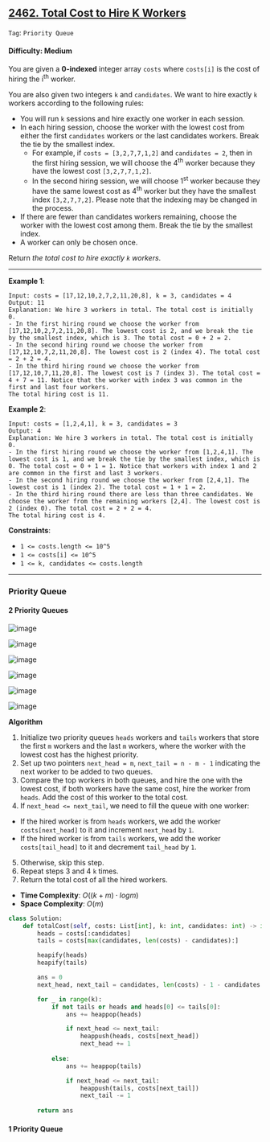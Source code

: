 ## [2462. Total Cost to Hire K Workers](https://leetcode.com/problems/total-cost-to-hire-k-workers/)

```Tag```: ```Priority Queue```

#### Difficulty: Medium

You are given a __0-indexed__ integer array ```costs``` where ```costs[i]``` is the cost of hiring the i<sup>th</sup> worker.

You are also given two integers ```k``` and ```candidates```. We want to hire exactly ```k``` workers according to the following rules:

- You will run ```k``` sessions and hire exactly one worker in each session.
- In each hiring session, choose the worker with the lowest cost from either the first ```candidates``` workers or the last candidates workers. Break the tie by the smallest index.
  - For example, if ```costs = [3,2,7,7,1,2]``` and ```candidates = 2```, then in the first hiring session, we will choose the 4<sup>th</sup> worker because they have the lowest cost ```[3,2,7,7,1,2]```.
  - In the second hiring session, we will choose 1<sup>st</sup> worker because they have the same lowest cost as 4<sup>th</sup> worker but they have the smallest index ```[3,2,7,7,2]```. Please note that the indexing may be changed in the process.
- If there are fewer than candidates workers remaining, choose the worker with the lowest cost among them. Break the tie by the smallest index.
- A worker can only be chosen once.

Return _the total cost to hire exactly ```k``` workers_.

---

__Example 1__:
```
Input: costs = [17,12,10,2,7,2,11,20,8], k = 3, candidates = 4
Output: 11
Explanation: We hire 3 workers in total. The total cost is initially 0.
- In the first hiring round we choose the worker from [17,12,10,2,7,2,11,20,8]. The lowest cost is 2, and we break the tie by the smallest index, which is 3. The total cost = 0 + 2 = 2.
- In the second hiring round we choose the worker from [17,12,10,7,2,11,20,8]. The lowest cost is 2 (index 4). The total cost = 2 + 2 = 4.
- In the third hiring round we choose the worker from [17,12,10,7,11,20,8]. The lowest cost is 7 (index 3). The total cost = 4 + 7 = 11. Notice that the worker with index 3 was common in the first and last four workers.
The total hiring cost is 11.
```

__Example 2__:
```
Input: costs = [1,2,4,1], k = 3, candidates = 3
Output: 4
Explanation: We hire 3 workers in total. The total cost is initially 0.
- In the first hiring round we choose the worker from [1,2,4,1]. The lowest cost is 1, and we break the tie by the smallest index, which is 0. The total cost = 0 + 1 = 1. Notice that workers with index 1 and 2 are common in the first and last 3 workers.
- In the second hiring round we choose the worker from [2,4,1]. The lowest cost is 1 (index 2). The total cost = 1 + 1 = 2.
- In the third hiring round there are less than three candidates. We choose the worker from the remaining workers [2,4]. The lowest cost is 2 (index 0). The total cost = 2 + 2 = 4.
The total hiring cost is 4.
```

__Constraints__:

- ```1 <= costs.length <= 10^5``` 
- ```1 <= costs[i] <= 10^5```
- ```1 <= k, candidates <= costs.length```

---

### Priority Queue

#### 2 Priority Queues

![image](https://leetcode.com/problems/total-cost-to-hire-k-workers/Figures/2462/1.png)

![image](https://leetcode.com/problems/total-cost-to-hire-k-workers/Figures/2462/2.png)

![image](https://leetcode.com/problems/total-cost-to-hire-k-workers/Figures/2462/3.png)

![image](https://leetcode.com/problems/total-cost-to-hire-k-workers/Figures/2462/4.png)

![image](https://leetcode.com/problems/total-cost-to-hire-k-workers/Figures/2462/5.png)

![image](https://leetcode.com/problems/total-cost-to-hire-k-workers/Figures/2462/6.png)

__Algorithm__

1. Initialize two priority queues ```heads``` workers and ```tails``` workers that store the first ```m``` workers and the last ```m``` workers, where the worker with the lowest cost has the highest priority.
2. Set up two pointers ```next_head = m```, ```next_tail = n - m - 1``` indicating the next worker to be added to two queues.
3. Compare the top workers in both queues, and hire the one with the lowest cost, if both workers have the same cost, hire the worker from ```heads```. Add the cost of this worker to the total cost.
4. If ```next_head <= next_tail```, we need to fill the queue with one worker:
- If the hired worker is from ```heads``` workers, we add the worker ```costs[next_head]``` to it and increment ```next_head``` by ```1```.
- If the hired worker is from ```tails``` workers, we add the worker ```costs[tail_head]``` to it and decrement ```tail_head``` by ```1```.
5. Otherwise, skip this step.
6. Repeat steps 3 and 4 ```k``` times.
7. Return the total cost of all the hired workers.

- __Time Complexity__: $O((k+m)⋅log⁡m)$
- __Space Complexity__: $O(m)$

```Python
class Solution:
    def totalCost(self, costs: List[int], k: int, candidates: int) -> int:
        heads = costs[:candidates]
        tails = costs[max(candidates, len(costs) - candidates):]

        heapify(heads)
        heapify(tails)

        ans = 0
        next_head, next_tail = candidates, len(costs) - 1 - candidates

        for _ in range(k):
            if not tails or heads and heads[0] <= tails[0]:
                ans += heappop(heads)

                if next_head <= next_tail:
                    heappush(heads, costs[next_head])
                    next_head += 1
            
            else:
                ans += heappop(tails)

                if next_head <= next_tail:
                    heappush(tails, costs[next_tail])
                    next_tail -= 1
                
        return ans
```

#### 1 Priority Queue

```Python

```
